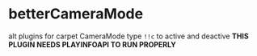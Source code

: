 # betterCameraMode
alt plugins for carpet CameraMode
type `!!c` to active and deactive
**THIS PLUGIN NEEDS PLAYINFOAPI TO RUN PROPERLY**
